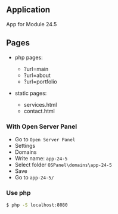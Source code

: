 ## Application

App for Module 24.5

## Pages

- php pages:
  - ?url=main
  - ?url=about
  - ?url=portfolio

- static pages:
  - services.html
  - contact.html
  

### With Open Server Panel

- Go to `Open Server Panel`
- Settings
- Domains
- Write name: `app-24-5`
- Select folder `OSPanel\domains\app-24-5`
- Save
- Go to `app-24-5/`


### Use php

```bash
$ php -S localhost:8080
```
